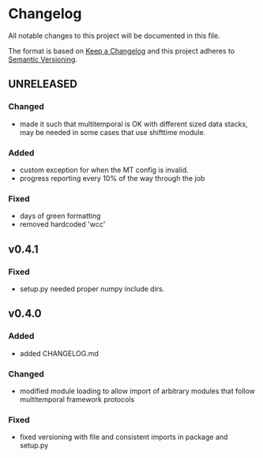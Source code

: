 # Changelog
All notable changes to this project will be documented in this file.

The format is based on [Keep a Changelog](https://keepachangelog.com/en/1.0.0/)
and this project adheres to
[Semantic Versioning](https://semver.org/spec/v2.0.0.html).

## UNRELEASED
### Changed
* made it such that multitemporal is OK with different sized data stacks, may
  be needed in some cases that use shifttime module.

### Added
* custom exception for when the MT config is invalid.
* progress reporting every 10% of the way through the job

### Fixed
* days of green formatting 
* removed hardcoded 'wcc'

## v0.4.1
### Fixed
+ setup.py needed proper numpy include dirs.

## v0.4.0
### Added
- added CHANGELOG.md

### Changed
- modified module loading to allow import of arbitrary modules that follow
  multitemporal framework protocols

### Fixed
- fixed versioning with file and consistent imports in package and setup.py

